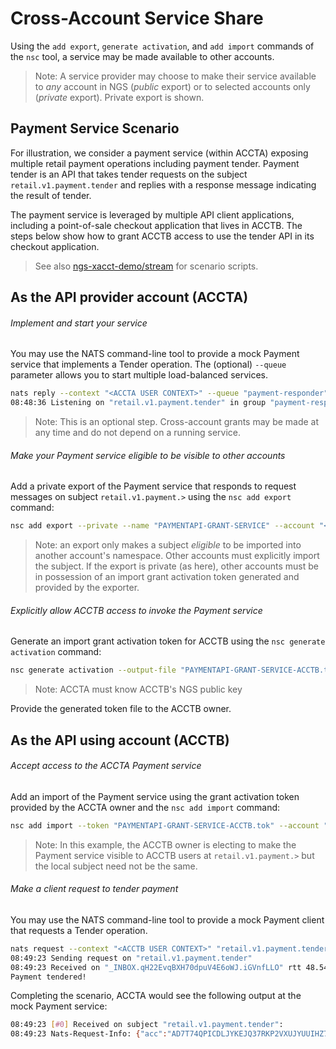 # Cross-Account Service Share 

Using the `add export`, `generate activation`, and `add import` commands of the `nsc` tool, a service may be made available to other accounts.

> Note: A service provider may choose to make their service available to _any_ account in NGS (_public_ export) or to
> selected accounts only (_private_ export). Private export is shown.

## Payment Service Scenario

For illustration, we consider a payment service (within ACCTA) exposing multiple retail
payment operations including payment tender. Payment tender is an API that takes tender requests on the subject
`retail.v1.payment.tender` and replies with a response message indicating the result of tender. 

The payment service is leveraged by multiple API client applications, including a point-of-sale checkout application that lives in ACCTB.
The steps below show how to grant ACCTB access to use the tender API in its checkout application.

> See also [ngs-xacct-demo/stream](https://github.com/ConnectEverything/ngs-xacct-demo/stream/) for
> scenario scripts.

## As the API provider account (ACCTA)

###### Implement and start your service
You may use the NATS command-line tool to provide a mock Payment service that implements a Tender operation. The (optional)
`--queue` parameter allows you to start multiple load-balanced services.
```bash
nats reply --context "<ACCTA USER CONTEXT>" --queue "payment-responder" "retail.v1.payment.tender" "Payment tendered!"
08:48:36 Listening on "retail.v1.payment.tender" in group "payment-responder"
```
> Note: This is an optional step. Cross-account grants may be made at any time and do not depend on a running service. 

###### Make your Payment service eligible to be visible to other accounts
Add a private export of the Payment service that responds to request messages on subject `retail.v1.payment.>` using the 
`nsc add export` command:

```bash
nsc add export --private --name "PAYMENTAPI-GRANT-SERVICE" --account "<ACCTA NAME>" --subject "retail.v1.payment.>" --service
```

> Note: an export only makes a subject _eligible_ to be imported into another account's namespace. Other accounts must
> explicitly import the subject. If the export is private (as here), other accounts must be in possession of an
> import grant activation token generated and provided by the exporter.

###### Explicitly allow ACCTB access to invoke the Payment service

Generate an import grant activation token for ACCTB using the `nsc generate activation` command:
```bash
nsc generate activation --output-file "PAYMENTAPI-GRANT-SERVICE-ACCTB.tok" --account "<ACCTA NAME>" --subject "retail.v1.payment.>" --target-account "<ACCTB PUBLICKEY>"
```
> Note: ACCTA must know ACCTB's NGS public key

Provide the generated token file to the ACCTB owner. 

## As the API using account (ACCTB)

###### Accept access to the ACCTA Payment service
Add an import of the Payment service using the grant activation token provided by the ACCTA owner and the `nsc add import` command:
```bash
nsc add import --token "PAYMENTAPI-GRANT-SERVICE-ACCTB.tok" --account "<ACCTB NAME>" --name "PAYMENTAPI-GRANT-SERVICE" --local-subject "retail.v1.payment.>"
```
> Note: In this example, the ACCTB owner is electing to make the Payment service visible to ACCTB users at `retail.v1.payment.>` but the local subject need not be the same.

###### Make a client request to tender payment
You may use the NATS command-line tool to provide a mock Payment client that requests a Tender operation.
```bash
nats request --context "<ACCTB USER CONTEXT>" "retail.v1.payment.tender" "Tender my payment please!"
08:49:23 Sending request on "retail.v1.payment.tender"
08:49:23 Received on "_INBOX.qH22EvqBXH70dpuV4E6oWJ.iGVnfLLO" rtt 48.544434ms
Payment tendered!
```

Completing the scenario, ACCTA would see the following output at the mock Payment service:
```bash
08:49:23 [#0] Received on subject "retail.v1.payment.tender":
08:49:23 Nats-Request-Info: {"acc":"AD7T74QPICDLJYKEJQ37RKP2VXUJYUUIHZ7XMGMWFEOZNKVO3VBF46F7","rtt":88255126}
```